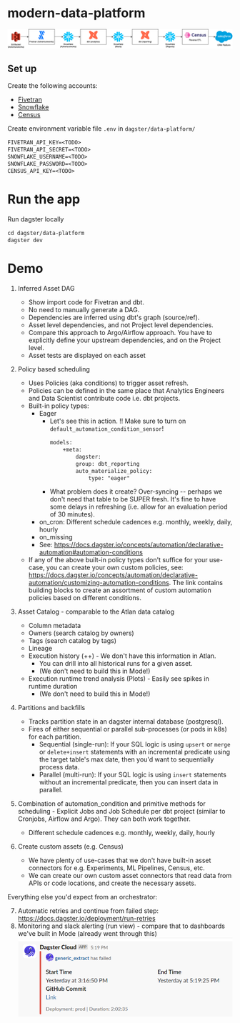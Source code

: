 # modern-data-platform

![](./images/modern-data-platform.drawio.png)

## Set up 

Create the following accounts: 
- [Fivetran](https://fivetran.com/)
- [Snowflake](https://app.snowflake.com)
- [Census](https://app.getcensus.com/)

Create environment variable file `.env` in `dagster/data-platform/`

```
FIVETRAN_API_KEY=<TODO>
FIVETRAN_API_SECRET=<TODO>
SNOWFLAKE_USERNAME=<TODO>
SNOWFLAKE_PASSWORD=<TODO>
CENSUS_API_KEY=<TODO>
```

# Run the app 

Run dagster locally
```
cd dagster/data-platform
dagster dev
```

# Demo 

1. Inferred Asset DAG
    - Show import code for Fivetran and dbt. 
    - No need to manually generate a DAG.
    - Dependencies are inferred using dbt's graph (source/ref).
    - Asset level dependencies, and not Project level dependencies. 
    - Compare this approach to Argo/Airflow approach. You have to explicitly define your upstream dependencies, and on the Project level. 
    - Asset tests are displayed on each asset
2. Policy based scheduling
    - Uses Policies (aka conditions) to trigger asset refresh. 
    - Policies can be defined in the same place that Analytics Engineers and Data Scientist contribute code i.e. dbt projects. 
    - Built-in policy types:
        - Eager
            - Let's see this in action. !! Make sure to turn on `default_automation_condition_sensor`! 
                ```YML
                models:
                    +meta:
                        dagster:
                        group: dbt_reporting
                        auto_materialize_policy:
                            type: "eager"
                ```
            - What problem does it create? Over-syncing -- perhaps we don't need that table to be SUPER fresh. It's fine to have some delays in refreshing (i.e. allow for an evaluation period of 30 minutes). 
        - on_cron: Different schedule cadences e.g. monthly, weekly, daily, hourly
        - on_missing
        - See: https://docs.dagster.io/concepts/automation/declarative-automation#automation-conditions
    - If any of the above built-in policy types don't suffice for your use-case, you can create your own custom policies, see: https://docs.dagster.io/concepts/automation/declarative-automation/customizing-automation-conditions. The link contains building blocks to create an assortment of custom automation policies based on different conditions.
3. Asset Catalog - comparable to the Atlan data catalog
    - Column metadata
    - Owners (search catalog by owners)
    - Tags (search catalog by tags)
    - Lineage
    - Execution history (++) - We don't have this information in Atlan. 
        - You can drill into all historical runs for a given asset.
        - (We don't need to build this in Mode!)
    - Execution runtime trend analysis (Plots) - Easily see spikes in runtime duration
        - (We don't need to build this in Mode!)
4. Partitions and backfills
    - Tracks partition state in an dagster internal database (postgresql).
    - Fires of either sequential or parallel sub-processes (or pods in k8s) for each partition. 
        - Sequential (single-run): If your SQL logic is using `upsert` or `merge` or `delete+insert` statements with an incremental predicate using the target table's max date, then you'd want to sequentially process data. 
        - Parallel (multi-run): If your SQL logic is using `insert` statements without an incremental predicate, then you can insert data in parallel.

5. Combination of automation_condition and primitive methods for scheduling - Explicit Jobs and Job Schedule per dbt project (similar to Cronjobs, Airflow and Argo). They can both work together. 
    - Different schedule cadences e.g. monthly, weekly, daily, hourly

6. Create custom assets (e.g. Census)
    - We have plenty of use-cases that we don't have built-in asset connectors for e.g. Experiments, ML Pipelines, Census, etc. 
    - We can create our own custom asset connectors that read data from APIs or code locations, and create the necessary assets. 

Everything else you'd expect from an orchestrator: 

7. Automatic retries and continue from failed step: https://docs.dagster.io/deployment/run-retries
8. Monitoring and slack alerting (run view) - compare that to dashboards we've built in Mode (already went through this)
    ![slack-alert](./images/slack-alert.png)
